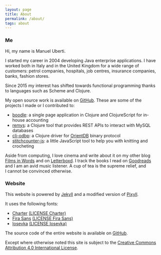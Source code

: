 ```yaml
---
layout: page
title: About
permalink: /about/
tags: about
---
```


### Me

Hi, my name is Manuel Uberti.

I started my career in 2004 developing Java enterprise applications. I have
worked both in Italy and in the United Kingdom for a wide range of customers:
petrol companies, hospitals, job centres, insurance companies, banks, fashion
stores.

Since 2015 my interest has shifted towards functional programming thanks to
languages such as Scheme and Clojure.

My open source work is available on
[GitHub](https://github.com/manuel-uberti). These are some of the projects
I made or I contributed to:

- [boodle](https://manuel-uberti.github.io/programming/2017/11/26/boodle/):
  a single page application in Clojure and ClojureScript for in-house accounting
- [remys](https://github.com/7bridges-eu/remys): a Clojure tool that provides
  REST APIs to interact with MySQL databases
- [clj-odbp](https://github.com/7bridges-eu/clj-odbp): a Clojure driver for
  [OrientDB](http://orientdb.com/orientdb/) binary protocol
- [stitchcounter-js](https://github.com/manuel-uberti/stitchcounter-js):
  a little JavaScript tool to help you with knitting and crocheting

Aside from computing, I love cinema and write about it on my other blog [Films
in Words](https://filmsinwords.wordpress.com/) and on
[Letterboxd](https://letterboxd.com/muberti/). I track the books I read on
[Goodreads](https://www.goodreads.com/user/show/74813419-manuel-uberti) and I am
an avid music listener. A cup of tea is the supreme relief, and I cannot be
convinced otherwise.

### Website

This website is powered by [Jekyll](https://jekyllrb.com/) and a modified
version of [Pixyll](http://pixyll.com/).

It uses the following fonts:

- [Charter](http://practicaltypography.com/charter.html)
  [(LICENSE Charter)](https://github.com/manuel-uberti/manuel-uberti.github.io/blob/master/fonts/LICENSE%20Charter.txt)
- [Fira Sans](https://github.com/mozilla/Fira)
  [(LICENSE Fira Sans)](https://github.com/manuel-uberti/manuel-uberti.github.io/blob/master/fonts/LICENSE%20Fira%20Sans.txt)
- [Iosevka](https://be5invis.github.io/Iosevka/)
  [(LICENSE Iosevka)](https://github.com/manuel-uberti/manuel-uberti.github.io/blob/master/fonts/LICENSE%20Iosevka.txt)

The source code of the entire website is available on
[GitHub](https://github.com/manuel-uberti/manuel-uberti.github.io).

Except where otherwise noted this site is subject to the
[Creative Commons Attribution 4.0 International License](http://creativecommons.org/licenses/by/4.0/).
